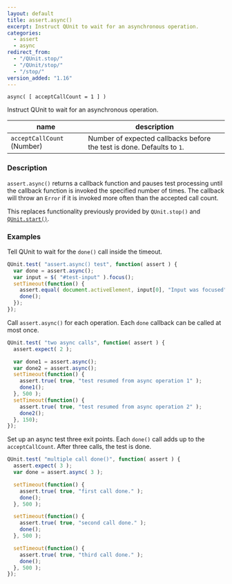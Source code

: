 ```yaml
---
layout: default
title: assert.async()
excerpt: Instruct QUnit to wait for an asynchronous operation.
categories:
  - assert
  - async
redirect_from:
  - "/QUnit.stop/"
  - "/QUnit/stop/"
  - "/stop/"
version_added: "1.16"
---
```


`async( [ acceptCallCount = 1 ] )`

Instruct QUnit to wait for an asynchronous operation.

| name | description |
|------|-------------|
| `acceptCallCount` (Number) | Number of expected callbacks before the test is done. Defaults to `1`. |

### Description

`assert.async()` returns a callback function and pauses test processing until the callback function is invoked the specified number of times. The callback will throw an `Error` if it is invoked more often than the accepted call count.

This replaces functionality previously provided by `QUnit.stop()` and [`QUnit.start()`](../QUnit/start.md).

### Examples

Tell QUnit to wait for the `done()` call inside the timeout.

```js
QUnit.test( "assert.async() test", function( assert ) {
  var done = assert.async();
  var input = $( "#test-input" ).focus();
  setTimeout(function() {
    assert.equal( document.activeElement, input[0], "Input was focused" );
    done();
  });
});
```

Call `assert.async()` for each operation. Each `done` callback can be called at most once.

```js
QUnit.test( "two async calls", function( assert ) {
  assert.expect( 2 );

  var done1 = assert.async();
  var done2 = assert.async();
  setTimeout(function() {
    assert.true( true, "test resumed from async operation 1" );
    done1();
  }, 500 );
  setTimeout(function() {
    assert.true( true, "test resumed from async operation 2" );
    done2();
  }, 150);
});
```

Set up an async test three exit points. Each `done()` call adds up to the `acceptCallCount`. After three calls, the test is done.

```js
QUnit.test( "multiple call done()", function( assert ) {
  assert.expect( 3 );
  var done = assert.async( 3 );

  setTimeout(function() {
    assert.true( true, "first call done." );
    done();
  }, 500 );

  setTimeout(function() {
    assert.true( true, "second call done." );
    done();
  }, 500 );

  setTimeout(function() {
    assert.true( true, "third call done." );
    done();
  }, 500 );
});
```
